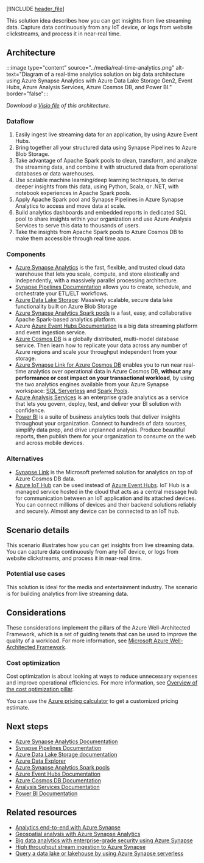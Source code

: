 [!INCLUDE [header_file](../../../includes/sol-idea-header.md)]

This solution idea describes how you can get insights from live streaming data. Capture data continuously from any IoT device, or logs from website clickstreams, and process it in near-real time.

## Architecture

:::image type="content" source="../media/real-time-analytics.png" alt-text="Diagram of a real-time analytics solution on big data architecture using Azure Synapse Analytics with Azure Data Lake Storage Gen2, Event Hubs, Azure Analysis Services, Azure Cosmos DB, and Power BI." border="false":::

*Download a [Visio file](https://arch-center.azureedge.net/real-time-analytics.vsdx) of this architecture.*

### Dataflow

1. Easily ingest live streaming data for an application, by using Azure Event Hubs.
1. Bring together all your structured data using Synapse Pipelines to Azure Blob Storage.
1. Take advantage of Apache Spark pools to clean, transform, and analyze the streaming data, and combine it with structured data from operational databases or data warehouses.
1. Use scalable machine learning/deep learning techniques, to derive deeper insights from this data, using Python, Scala, or .NET, with notebook experiences in Apache Spark pools.
1. Apply Apache Spark pool and Synapse Pipelines in Azure Synapse Analytics to access and move data at scale.
1. Build analytics dashboards and embedded reports in dedicated SQL pool to share insights within your organization and use Azure Analysis Services to serve this data to thousands of users.
1. Take the insights from Apache Spark pools to Azure Cosmos DB to make them accessible through real time apps.

### Components

* [Azure Synapse Analytics](https://azure.microsoft.com/services/synapse-analytics) is the fast, flexible, and trusted cloud data warehouse that lets you scale, compute, and store elastically and independently, with a massively parallel processing architecture.
* [Synapse Pipelines Documentation](/azure/data-factory/concepts-pipelines-activities) allows you to create, schedule, and orchestrate your ETL/ELT workflows.
* [Azure Data Lake Storage](https://azure.microsoft.com/services/storage/data-lake-storage): Massively scalable, secure data lake functionality built on Azure Blob Storage
* [Azure Synapse Analytics Spark pools](/azure/synapse-analytics/spark/apache-spark-overview) is a fast, easy, and collaborative Apache Spark-based analytics platform.
* Azure [Azure Event Hubs Documentation](/azure/event-hubs/event-hubs-about)  is a big data streaming platform and event ingestion service.
* [Azure Cosmos DB](https://azure.microsoft.com/services/cosmos-db) is a globally distributed, multi-model database service. Then learn how to replicate your data across any number of Azure regions and scale your throughput independent from your storage.
* [Azure Synapse Link for Azure Cosmos DB](/azure/cosmos-db/synapse-link) enables you to run near real-time analytics over operational data in Azure Cosmos DB, **without any performance or cost impact on your transactional workload**, by using the two analytics engines available from your Azure Synapse workspace: [SQL Serverless](/azure/synapse-analytics/sql/on-demand-workspace-overview) and [Spark Pools](/azure/synapse-analytics/spark/apache-spark-overview).
* [Azure Analysis Services](https://azure.microsoft.com/services/analysis-services) is an enterprise grade analytics as a service that lets you govern, deploy, test, and deliver your BI solution with confidence.
* [Power BI](https://powerbi.microsoft.com) is a suite of business analytics tools that deliver insights throughout your organization. Connect to hundreds of data sources, simplify data prep, and drive unplanned analysis. Produce beautiful reports, then publish them for your organization to consume on the web and across mobile devices.

### Alternatives

- [Synapse Link](/azure/cosmos-db/synapse-link) is the Microsoft preferred solution for analytics on top of Azure Cosmos DB data.
- [Azure IoT Hub](/azure/iot-hub/iot-concepts-and-iot-hub) can be used instead of [Azure Event Hubs](/azure/event-hubs/event-hubs-about). IoT Hub is a managed service hosted in the cloud that acts as a central message hub for communication between an IoT application and its attached devices. You can connect millions of devices and their backend solutions reliably and securely. Almost any device can be connected to an IoT hub.

## Scenario details

This scenario illustrates how you can get insights from live streaming data. You can capture data continuously from any IoT device, or logs from website clickstreams, and process it in near-real time.

### Potential use cases

This solution is ideal for the media and entertainment industry. The scenario is for building analytics from live streaming data. 

## Considerations

These considerations implement the pillars of the Azure Well-Architected Framework, which is a set of guiding tenets that can be used to improve the quality of a workload. For more information, see [Microsoft Azure Well-Architected Framework](/azure/architecture/framework).

### Cost optimization

Cost optimization is about looking at ways to reduce unnecessary expenses and improve operational efficiencies. For more information, see [Overview of the cost optimization pillar](/azure/architecture/framework/cost/overview).

You can use the [Azure pricing calculator](https://azure.com/e/f8f5bc2de0b64aa0ae2dd154e7b6b462) to get a customized pricing estimate.

## Next steps

* [Azure Synapse Analytics Documentation](/azure/sql-data-warehouse)
* [Synapse Pipelines Documentation](/azure/data-factory/concepts-pipelines-activities)
* [Azure Data Lake Storage documentation](/azure/storage/blobs/data-lake-storage-introduction)
* [Azure Data Explorer](/azure/data-explorer/data-explorer-overview)
* [Azure Synapse Analytics Spark pools](/azure/synapse-analytics/spark/apache-spark-overview)
* [Azure Event Hubs Documentation](/azure/event-hubs/event-hubs-about)
* [Azure Cosmos DB Documentation](/azure/cosmos-db)
* [Analysis Services Documentation](/azure/analysis-services)
* [Power BI Documentation](/power-bi)

## Related resources

* [Analytics end-to-end with Azure Synapse](/azure/architecture/example-scenario/dataplate2e/data-platform-end-to-end)
* [Geospatial analysis with Azure Synapse Analytics](/azure/architecture/industries/aerospace/geospatial-processing-analytics)
* [Big data analytics with enterprise-grade security using Azure Synapse](/azure/architecture/solution-ideas/articles/big-data-analytics-enterprise-grade-security)
* [High throughput stream ingestion to Azure Synapse](/azure/architecture/example-scenario/data/stream-ingestion-synapse)
* [Query a data lake or lakehouse by using Azure Synapse serverless](/azure/architecture/example-scenario/data/synapse-exploratory-data-analytics)
